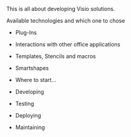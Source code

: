 This is all about developing Visio solutions.

Available technologies and which one to chose
- Plug-Ins
- Interactions with other office applications
- Templates, Stencils and macros
- Smartshapes


- Where to start...
- Developing
- Testing
- Deploying
- Maintaining

